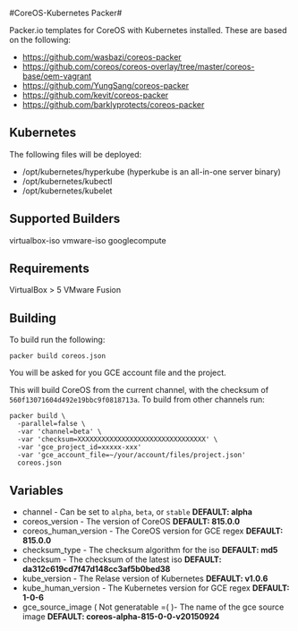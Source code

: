 #CoreOS-Kubernetes Packer#

Packer.io templates for CoreOS with Kubernetes installed. These are based on the following:

  - https://github.com/wasbazi/coreos-packer
  - https://github.com/coreos/coreos-overlay/tree/master/coreos-base/oem-vagrant
  - https://github.com/YungSang/coreos-packer
  - https://github.com/kevit/coreos-packer
  - https://github.com/barklyprotects/coreos-packer

## Kubernetes ##
The following files will be deployed:

  - /opt/kubernetes/hyperkube (hyperkube is an all-in-one server binary)
  - /opt/kubernetes/kubectl
  - /opt/kubernetes/kubelet


## Supported Builders ##
virtualbox-iso
vmware-iso
googlecompute

## Requirements ##
VirtualBox > 5
VMware Fusion

## Building ##
To build run the following:

```
packer build coreos.json
```

You will be asked for you GCE account file and the project.

This will build CoreOS from the current channel, with the checksum of `560f13071604d492e19bbc9f0818713a`. To build from other channels run:

```
packer build \
  -parallel=false \
  -var 'channel=beta' \
  -var 'checksum=XXXXXXXXXXXXXXXXXXXXXXXXXXXXXXXX' \
  -var 'gce_project_id=xxxxx-xxx'
  -var 'gce_account_file=~/your/account/files/project.json'
  coreos.json
```

## Variables ##
- channel - Can be set to `alpha`, `beta`, or `stable` **DEFAULT: alpha**
- coreos_version - The version of CoreOS **DEFAULT: 815.0.0**
- coreos_human_version - The CoreOS version for GCE regex **DEFAULT: 815.0.0**
- checksum_type - The checksum algorithm for the iso **DEFAULT: md5**
- checksum - The checksum of the latest iso **DEFAULT: da312c619cd7f47d148cc3af5b0bed38**
- kube_version - The Relase version of Kubernetes **DEFAULT: v1.0.6**
- kube_human_version - The Kubernetes version for GCE regex **DEFAULT: 1-0-6**
- gce_source_image ( Not generatable =( )- The name of the gce source image **DEFAULT: coreos-alpha-815-0-0-v20150924**
